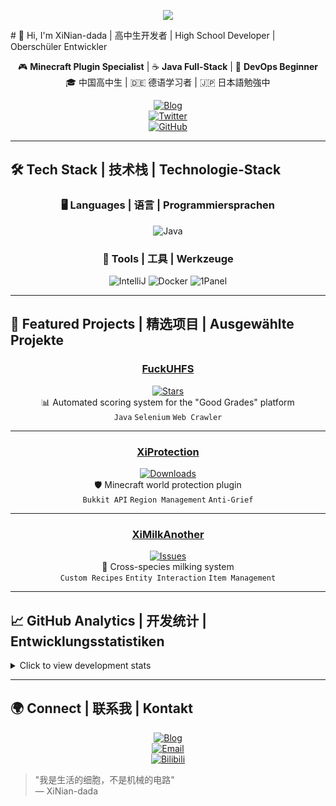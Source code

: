 <p align="center">
<img src="https://capsule-render.vercel.app/api?type=waving&color=timeGradient&height=300&&section=header&text=Hi This is XiNian_dada&fontSize=90&fontAlign=50&fontAlignY=30&desc={SUB_TITLE}&descAlign=50&descSize=30&descAlignY=60&animation=twinkling" />
</p>
# 👋 Hi, I'm XiNian-dada | 高中生开发者 | High School Developer | Oberschüler Entwickler

<div align="center">

🎮 **Minecraft Plugin Specialist** | ☕ **Java Full-Stack** | 🐋 **DevOps Beginner**  
🎓 中国高中生 | 🇩🇪 德语学习者 | 🇯🇵 日本語勉強中

[![Blog](https://img.shields.io/badge/博客-BLOG-FF5722?logo=wordpress&style=for-the-badge)](https://blog.hairuosky.cn/)  
[![Twitter](https://img.shields.io/badge/Twitter-@snLi281832-1DA1F2?logo=twitter&style=for-the-badge)](https://x.com/snLi281832)  
[![GitHub](https://img.shields.io/badge/GitHub-Follow_XiNian-181717?logo=github&style=for-the-badge)](https://github.com/XiNian-dada)

</div>

---

## 🛠️ Tech Stack | 技术栈 | Technologie-Stack

<div align="center">

### 🖥️ Languages | 语言 | Programmiersprachen
![Java](https://img.shields.io/badge/Java-ED8B00?logo=openjdk&style=for-the-badge)

### 🔧 Tools | 工具 | Werkzeuge
![IntelliJ](https://img.shields.io/badge/IntelliJ_IDEA-000000?logo=intellij-idea&style=for-the-badge)
![Docker](https://img.shields.io/badge/Docker-2496ED?logo=docker&style=for-the-badge)
![1Panel](https://img.shields.io/badge/1Panel-00C7D9?logo=probot&style=for-the-badge)

</div>

---

## 🌟 Featured Projects | 精选项目 | Ausgewählte Projekte

<div align="center">

### [FuckUHFS](https://github.com/XiNian-dada/FuckUHFS)
[![Stars](https://img.shields.io/github/stars/XiNian-dada/FuckUHFS?style=flat-square)](https://github.com/XiNian-dada/FuckUHFS/stargazers)  
📊 Automated scoring system for the "Good Grades" platform  
`Java` `Selenium` `Web Crawler`

---

### [XiProtection](https://github.com/XiNian-dada/XiProtection)
[![Downloads](https://img.shields.io/github/downloads/XiNian-dada/XiProtection/total?style=flat-square)](https://github.com/XiNian-dada/XiProtection/releases)  
🛡️ Minecraft world protection plugin  
`Bukkit API` `Region Management` `Anti-Grief`

---

### [XiMilkAnother](https://github.com/XiNian-dada/XiMilkAnother)
[![Issues](https://img.shields.io/github/issues/XiNian-dada/XiMilkAnother?style=flat-square)](https://github.com/XiNian-dada/XiMilkAnother/issues)  
🥛 Cross-species milking system  
`Custom Recipes` `Entity Interaction` `Item Management`

</div>

---

## 📈 GitHub Analytics | 开发统计 | Entwicklungsstatistiken

<details>
<summary>Click to view development stats</summary>

<div align="center">

[![Activity Graph](https://github-readme-activity-graph.vercel.app/graph?username=XiNian-dada&theme=github-dark&area=true&hide_border=true)](https://github.com/XiNian-dada)

[![Streak Stats](https://streak-stats.demolab.com?user=XiNian-dada&theme=dark&hide_border=true&date_format=M%20j%5B%2C%20Y%5D)](https://git.io/streak-stats)

[![Top Langs](https://github-readme-stats.vercel.app/api/top-langs/?username=XiNian-dada&layout=compact&theme=vision-friendly-dark&hide_border=true)](https://github.com/XiNian-dada)

</div>

</details>

---

## 🌍 Connect | 联系我 | Kontakt

<div align="center">

[![Blog](https://img.shields.io/badge/博客-Blog_访问-FF5722?logo=wordpress&style=for-the-badge)](https://blog.hairuosky.cn/)  
[![Email](https://img.shields.io/badge/邮件-Contact_联系-0078D4?logo=gmail&style=for-the-badge)](mailto:contact@hairuosky.cn)  
[![Bilibili](https://img.shields.io/badge/B站-即将到来-00A1D6?logo=bilibili&style=for-the-badge)](#)

</div>

> "我是生活的细胞，不是机械的电路"  
> ― XiNian-dada
